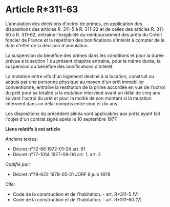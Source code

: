 # Article R*311-63

L'annulation des décisions d'octroi de primes, en application des dispositions des articles R. 311-5 à R. 311-22 et de celles
des articles R. 311-60 à R. 311-62, entraîne l'exigibilité du remboursement des prêts du Crédit foncier de France et la
répétition des bonifications d'intérêt à compter de la date d'effet de la décision d'annulation. 

La suspension du bénéfice des primes dans les conditions et pour la durée prévue à la section 1 du présent chapitre entraîne,
pour la même durée, la suspension du bénéfice des bonifications d'intérêt. 

La mutation entre vifs d'un logement destiné à la location, construit ou acquis par une personne physique au moyen d'un prêt
immobilier conventionné, entraîne la restitution de la prime accordée en vue de l'octroi du prêt pour sa totalité si la
mutation intervient avant un délai de cinq ans suivant l'octroi du prêt et pour la moitié de son montant si la mutation
intervient dans un délai compris entre cinq et dix ans. 

Les dispositions du précédent alinéa sont applicables aux prêts ayant fait l'objet d'un contrat signé après le 10 septembre
1977.

**Liens relatifs à cet article**

_Anciens textes_:

  - Décret n°72-66 1972-01-24 art. 61
  - Décret n°77-1014 1977-09-06 art. 1, art. 2

_Codifié par_:

  - Décret n°78-622 1978-05-31 JORF 8 juin 1978

_Cite_:

  - Code de la construction et de l'habitation. - art. R*311-5 (V)
  - Code de la construction et de l'habitation. - art. R*311-60 (V)
